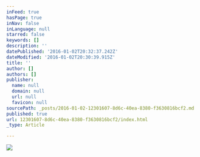 ```yaml
---
inFeed: true
hasPage: true
inNav: false
inLanguage: null
starred: false
keywords: []
description: ''
datePublished: '2016-01-02T20:32:37.242Z'
dateModified: '2016-01-02T20:30:39.915Z'
title: ''
author: []
authors: []
publisher:
  name: null
  domain: null
  url: null
  favicon: null
sourcePath: _posts/2016-01-02-12301607-8d6c-40ea-8380-f3630816bcf2.md
published: true
url: 12301607-8d6c-40ea-8380-f3630816bcf2/index.html
_type: Article

---
```

![](https://the-grid-user-content.s3-us-west-2.amazonaws.com/a6866a80-cdc7-4b97-a28f-c9720aff56a7.jpg)